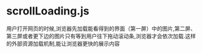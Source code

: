 # scrollLoading.js
用户打开网页的时候,浏览器先加载能看得到的界面（第一屏）中的图片,第二屏、第三屏或者更下边的图片只有等到用户往下拖动滚动条,浏览器才会依次加载.这样的外部资源加载机制,能让浏览器更快的展示内容
